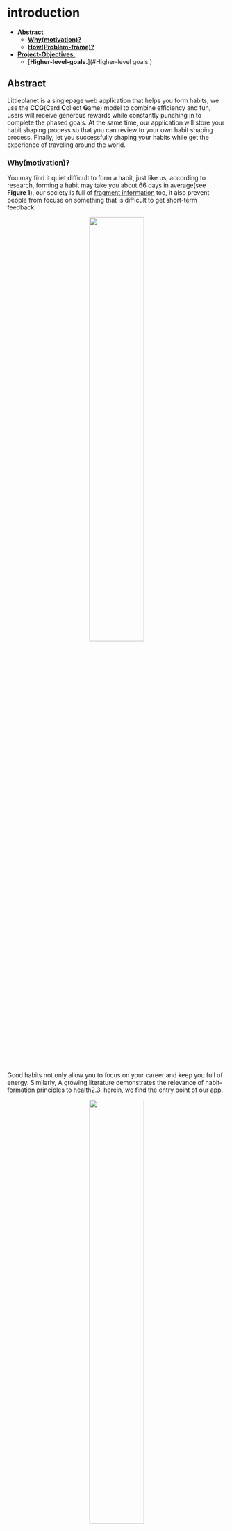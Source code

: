 # introduction
* [**Abstract**](#Abstract)
  * [**Why(motivation)?**](#Why(motivation)?)
  * [**How(Problem-frame)?**](#How(Problem-frame)?)
* [**Project-Objectives.**](#Project-Objectives.)
  * [**Higher-level-goals.**](#Higher-level goals.)
  
## Abstract
   Littleplanet is a singlepage web application that helps you form habits, we use the **CCG**(**C**ard **C**ollect **G**ame) model to combine efficiency and fun, users will receive generous rewards while constantly punching in to complete the phased goals. At the same time, our application will store your habit shaping process so that you can review to your own habit shaping process. Finally, let you successfully shaping your habits while get the experience of traveling around the world.
  
   
   
### Why(motivation)?
   You may find it quiet difficult to form a habit, just like us, according to research, forming a habit may take you about 66 days in average(see **Figure 1**), our society is full of [fragment information](http://github.com) too, it also prevent people from focuse on something that is difficult to get short-term feedback.
    <p align="center">
<img src="https://github.com/Blind4life/Tech/blob/main/N8)MRLSAI7K3M8(PXEYD%7BX7.png?raw=true" width = 50%>
</p>
Good habits not only allow you to focus on your career and keep you full of energy. Similarly, A growing literature demonstrates the relevance of habit-formation principles to health2.3. herein, we find the entry point of our app.
<p align="center">
<img src="https://github.com/Blind4life/Tech/blob/main/AO%5BB_%5D27%60FAYMBJWKIRI_2K.png?raw=true" width = 50%>
</p>
<b><p align= "center">Figure 1. Habit formation curve</p></b>

### How(Problem frame)?
   By investigating the habit forming process, we have summarized several rules of habit forming.
  + Not linear!
   It is worth noting that according to research, this process is not linear, which means that the process of habit shaping requires incremental rewards or feedback, That is, the so-called bottleneck period will be encountered in the 60%-80% phase of building habits.
  + Repetation-feedback model.
  Behavior shaping model that is generally accepted in the psychology academic community is called the repetition-feedback modele, follow the basic The method of the model follows a process of repeating specific behaviors or prohibiting specific behaviors as planned, and obtaining timely feedback.
  + Times is all we need.
  According to Phillippa Lally's famouse theory, It may take 66 days in average to form a habit, but don't worry, we have enough rewards to help you stick to it.

## Project Objectives.
   Our project is designed to help users form habits, By playing CCG games, our main users groups are those people who want to make changes but don't know how, or those who lack of self decipline, and we hope by using our app, users will get following skills.
  + Form some habits(of course!).
  + Become self-disciplined.
  + Getting knowledge of habit forming.  
  
    Habit forming may be a long and difficult process, you may lose motivation during this process, but we are try to make this process more seperately and fun, to help you carry on.

### Higher level goals.
   As we mentioned before, fragment information do great harm to our cognation and knowledge acquisition, we must admit that fragmented information is extremely addictive, The research on fragmented information hazards and its nature is a hot topic in current sociology, by develop this app, we are trying to introduce these features into habit forming, separating the long and slow-feedback habit shaping process, transforming into small goals that are easy to complete and quick to feedback. Finally we want to help people get rid of these addictive information and really focus on their work.

